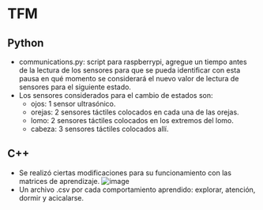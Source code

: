 # TFM

## Python
- communications.py: script para raspberrypi, agregue un tiempo antes de la lectura de los sensores para que se pueda identificar con esta pausa en qué momento se considerará el nuevo valor de lectura de sensores para el siguiente estado.
- Los sensores considerados para el cambio de estados son:
  - ojos: 1 sensor ultrasónico.
  - orejas: 2 sensores táctiles colocados en cada una de las orejas.
  - lomo: 2 sensores táctiles colocados en los extremos del lomo.
  - cabeza: 3 sensores táctiles colocados allí. 

## C++
- Se realizó ciertas modificaciones para su funcionamiento con las matrices de aprendizaje.
![image](https://user-images.githubusercontent.com/61216445/132249165-a00a9de7-127b-45d5-b66e-a7a73fcad98f.png)
- Un archivo .csv por cada comportamiento aprendido: explorar, atención, dormir y acicalarse.
